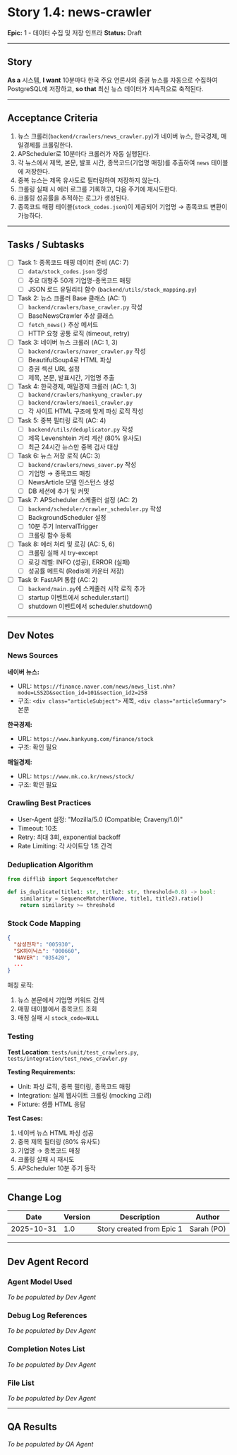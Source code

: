 # Story 1.4: news-crawler

**Epic:** 1 - 데이터 수집 및 저장 인프라
**Status:** Draft

---

## Story

**As a** 시스템,
**I want** 10분마다 한국 주요 언론사의 증권 뉴스를 자동으로 수집하여 PostgreSQL에 저장하고,
**so that** 최신 뉴스 데이터가 지속적으로 축적된다.

---

## Acceptance Criteria

1. 뉴스 크롤러(`backend/crawlers/news_crawler.py`)가 네이버 뉴스, 한국경제, 매일경제를 크롤링한다.
2. APScheduler로 10분마다 크롤러가 자동 실행된다.
3. 각 뉴스에서 제목, 본문, 발표 시간, 종목코드(기업명 매칭)를 추출하여 `news` 테이블에 저장한다.
4. 중복 뉴스는 제목 유사도로 필터링하여 저장하지 않는다.
5. 크롤링 실패 시 에러 로그를 기록하고, 다음 주기에 재시도한다.
6. 크롤링 성공률을 추적하는 로그가 생성된다.
7. 종목코드 매핑 테이블(`stock_codes.json`)이 제공되어 기업명 → 종목코드 변환이 가능하다.

---

## Tasks / Subtasks

- [ ] Task 1: 종목코드 매핑 데이터 준비 (AC: 7)
  - [ ] `data/stock_codes.json` 생성
  - [ ] 주요 대형주 50개 기업명-종목코드 매핑
  - [ ] JSON 로드 유틸리티 함수 (`backend/utils/stock_mapping.py`)

- [ ] Task 2: 뉴스 크롤러 Base 클래스 (AC: 1)
  - [ ] `backend/crawlers/base_crawler.py` 작성
  - [ ] BaseNewsCrawler 추상 클래스
  - [ ] `fetch_news()` 추상 메서드
  - [ ] HTTP 요청 공통 로직 (timeout, retry)

- [ ] Task 3: 네이버 뉴스 크롤러 (AC: 1, 3)
  - [ ] `backend/crawlers/naver_crawler.py` 작성
  - [ ] BeautifulSoup4로 HTML 파싱
  - [ ] 증권 섹션 URL 설정
  - [ ] 제목, 본문, 발표시간, 기업명 추출

- [ ] Task 4: 한국경제, 매일경제 크롤러 (AC: 1, 3)
  - [ ] `backend/crawlers/hankyung_crawler.py`
  - [ ] `backend/crawlers/maeil_crawler.py`
  - [ ] 각 사이트 HTML 구조에 맞게 파싱 로직 작성

- [ ] Task 5: 중복 필터링 로직 (AC: 4)
  - [ ] `backend/utils/deduplicator.py` 작성
  - [ ] 제목 Levenshtein 거리 계산 (80% 유사도)
  - [ ] 최근 24시간 뉴스만 중복 검사 대상

- [ ] Task 6: 뉴스 저장 로직 (AC: 3)
  - [ ] `backend/crawlers/news_saver.py` 작성
  - [ ] 기업명 → 종목코드 매칭
  - [ ] NewsArticle 모델 인스턴스 생성
  - [ ] DB 세션에 추가 및 커밋

- [ ] Task 7: APScheduler 스케줄러 설정 (AC: 2)
  - [ ] `backend/scheduler/crawler_scheduler.py` 작성
  - [ ] BackgroundScheduler 설정
  - [ ] 10분 주기 IntervalTrigger
  - [ ] 크롤링 함수 등록

- [ ] Task 8: 에러 처리 및 로깅 (AC: 5, 6)
  - [ ] 크롤링 실패 시 try-except
  - [ ] 로깅 레벨: INFO (성공), ERROR (실패)
  - [ ] 성공률 메트릭 (Redis에 카운터 저장)

- [ ] Task 9: FastAPI 통합 (AC: 2)
  - [ ] `backend/main.py`에 스케줄러 시작 로직 추가
  - [ ] startup 이벤트에서 scheduler.start()
  - [ ] shutdown 이벤트에서 scheduler.shutdown()

---

## Dev Notes

### News Sources

**네이버 뉴스:**
- URL: `https://finance.naver.com/news/news_list.nhn?mode=LSS2D&section_id=101&section_id2=258`
- 구조: `<div class="articleSubject">` 제목, `<div class="articleSummary">` 본문

**한국경제:**
- URL: `https://www.hankyung.com/finance/stock`
- 구조: 확인 필요

**매일경제:**
- URL: `https://www.mk.co.kr/news/stock/`
- 구조: 확인 필요

### Crawling Best Practices

- User-Agent 설정: "Mozilla/5.0 (Compatible; Craveny/1.0)"
- Timeout: 10초
- Retry: 최대 3회, exponential backoff
- Rate Limiting: 각 사이트당 1초 간격

### Deduplication Algorithm

```python
from difflib import SequenceMatcher

def is_duplicate(title1: str, title2: str, threshold=0.8) -> bool:
    similarity = SequenceMatcher(None, title1, title2).ratio()
    return similarity >= threshold
```

### Stock Code Mapping

```json
{
  "삼성전자": "005930",
  "SK하이닉스": "000660",
  "NAVER": "035420",
  ...
}
```

매칭 로직:
1. 뉴스 본문에서 기업명 키워드 검색
2. 매핑 테이블에서 종목코드 조회
3. 매칭 실패 시 `stock_code=NULL`

### Testing

**Test Location**: `tests/unit/test_crawlers.py`, `tests/integration/test_news_crawler.py`

**Testing Requirements:**
- Unit: 파싱 로직, 중복 필터링, 종목코드 매핑
- Integration: 실제 웹사이트 크롤링 (mocking 고려)
- Fixture: 샘플 HTML 응답

**Test Cases:**
1. 네이버 뉴스 HTML 파싱 성공
2. 중복 제목 필터링 (80% 유사도)
3. 기업명 → 종목코드 매칭
4. 크롤링 실패 시 재시도
5. APScheduler 10분 주기 동작

---

## Change Log

| Date | Version | Description | Author |
|------|---------|-------------|--------|
| 2025-10-31 | 1.0 | Story created from Epic 1 | Sarah (PO) |

---

## Dev Agent Record

### Agent Model Used

_To be populated by Dev Agent_

### Debug Log References

_To be populated by Dev Agent_

### Completion Notes List

_To be populated by Dev Agent_

### File List

_To be populated by Dev Agent_

---

## QA Results

_To be populated by QA Agent_

